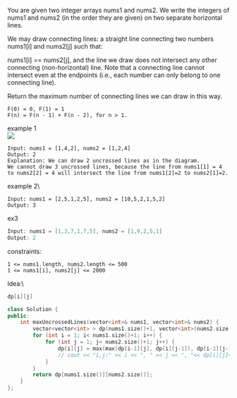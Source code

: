 You are given two integer arrays nums1 and nums2. We write the integers of nums1 and nums2 (in the order they are given) on two separate horizontal lines.

We may draw connecting lines: a straight line connecting two numbers nums1[i] and nums2[j] such that:

nums1[i] == nums2[j], and
the line we draw does not intersect any other connecting (non-horizontal) line.
Note that a connecting line cannot intersect even at the endpoints (i.e., each number can only belong to one connecting line).

Return the maximum number of connecting lines we can draw in this way.

```
F(0) = 0, F(1) = 1
F(n) = F(n - 1) + F(n - 2), for n > 1.
```

example 1\
![](https://assets.leetcode.com/uploads/2019/04/26/142.png)
```
Input: nums1 = [1,4,2], nums2 = [1,2,4]
Output: 2
Explanation: We can draw 2 uncrossed lines as in the diagram.
We cannot draw 3 uncrossed lines, because the line from nums1[1] = 4 to nums2[2] = 4 will intersect the line from nums1[2]=2 to nums2[1]=2.
```

example 2\
```
Input: nums1 = [2,5,1,2,5], nums2 = [10,5,2,1,5,2]
Output: 3
```

ex3
```cpp
Input: nums1 = [1,3,7,1,7,5], nums2 = [1,9,2,5,1]
Output: 2
```

constraints:
```
1 <= nums1.length, nums2.length <= 500
1 <= nums1[i], nums2[j] <= 2000
```

Idea:\
```cpp
dp[i][j]
```


```cpp
class Solution {
public:
    int maxUncrossedLines(vector<int>& nums1, vector<int>& nums2) {
        vector<vector<int> > dp(nums1.size()+1, vector<int>(nums2.size() + 1, 0));
        for (int i = 1; i< nums1.size()+1; i++) {
            for (int j = 1; j< nums2.size()+1; j++) {
                dp[i][j] = max(max(dp[i-1][j], dp[i][j-1]), dp[i-1][j-1] + (nums1[i-1] == nums2[j-1]));
                // cout << "i,j:" << i << ", " << j << ", "<< dp[i][j]<< endl;
            }
        }
        return dp[nums1.size()][nums2.size()];
    }
};
```











